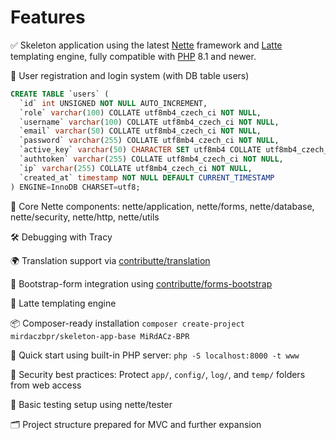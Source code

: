 Features
==================
✅ Skeleton application using the latest [Nette](https://nette.org) framework and [Latte](https://latte.nette.org) templating engine, fully compatible with [PHP](https://www.php.net) 8.1 and newer.

🔐 User registration and login system (with DB table users)

```sql
CREATE TABLE `users` (
  `id` int UNSIGNED NOT NULL AUTO_INCREMENT,
  `role` varchar(100) COLLATE utf8mb4_czech_ci NOT NULL,
  `username` varchar(100) COLLATE utf8mb4_czech_ci NOT NULL,
  `email` varchar(50) COLLATE utf8mb4_czech_ci NOT NULL,
  `password` varchar(255) COLLATE utf8mb4_czech_ci NOT NULL,
  `active_key` varchar(50) CHARACTER SET utf8mb4 COLLATE utf8mb4_czech_ci DEFAULT NULL,
  `authtoken` varchar(255) COLLATE utf8mb4_czech_ci NOT NULL,
  `ip` varchar(255) COLLATE utf8mb4_czech_ci NOT NULL,
  `created_at` timestamp NOT NULL DEFAULT CURRENT_TIMESTAMP
) ENGINE=InnoDB CHARSET=utf8;
```

🧰 Core Nette components: nette/application, nette/forms, nette/database, nette/security, nette/http, nette/utils

🛠 Debugging with Tracy

🌍 Translation support via [contributte/translation](https://github.com/contributte/translation)

🧾 Bootstrap-form integration using [contributte/forms-bootstrap](https://github.com/contributte/forms-bootstrap)

🎨 Latte templating engine

📦 Composer-ready installation `composer create-project mirdaczbpr/skeleton-app-base MiRdACz-BPR`

🚀 Quick start using built-in PHP server: `php -S localhost:8000 -t www`

🔐 Security best practices: Protect `app/`, `config/`, `log/`, and `temp/` folders from web access

🧪 Basic testing setup using nette/tester

🗂 Project structure prepared for MVC and further expansion

